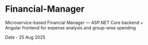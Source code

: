 # Financial-Manager
Microservice-based Financial Manager — ASP.NET Core backend + Angular frontend for expense analysis and group-wise spending

Date - 25 Aug 2025
